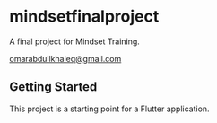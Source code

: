 # mindsetfinalproject

A final project for Mindset Training.

omarabdullkhaleq@gmail.com
## Getting Started

This project is a starting point for a Flutter application.

